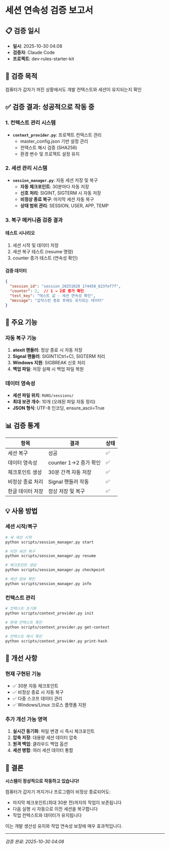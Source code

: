 # 세션 연속성 검증 보고서

## 📋 검증 일시
- **일시**: 2025-10-30 04:08
- **검증자**: Claude Code
- **프로젝트**: dev-rules-starter-kit

## 🎯 검증 목적
컴퓨터가 갑자기 꺼진 상황에서도 개발 컨텍스트와 세션이 유지되는지 확인

## ✅ 검증 결과: **성공적으로 작동 중**

### 1. 컨텍스트 관리 시스템
- **`context_provider.py`**: 프로젝트 컨텍스트 관리
  - master_config.json 기반 설정 관리
  - 컨텍스트 해시 검증 (SHA256)
  - 환경 변수 및 프로젝트 설정 유지

### 2. 세션 관리 시스템
- **`session_manager.py`**: 자동 세션 저장 및 복구
  - **자동 체크포인트**: 30분마다 자동 저장
  - **신호 처리**: SIGINT, SIGTERM 시 자동 저장
  - **비정상 종료 복구**: 마지막 세션 자동 복구
  - **상태 범위 관리**: SESSION, USER, APP, TEMP

### 3. 복구 메커니즘 검증 결과

#### 테스트 시나리오
1. 세션 시작 및 데이터 저장
2. 세션 복구 테스트 (resume 명령)
3. counter 증가 테스트 (연속성 확인)

#### 검증 데이터
```json
{
  "session_id": "session_20251028_174458_823fef7f",
  "counter": 2,  // 1 → 2로 증가 확인
  "test_key": "테스트 값 - 세션 연속성 확인",
  "message": "갑작스런 종료 후에도 유지되는 데이터"
}
```

## 🔧 주요 기능

### 자동 복구 기능
1. **atexit 핸들러**: 정상 종료 시 자동 저장
2. **Signal 핸들러**: SIGINT(Ctrl+C), SIGTERM 처리
3. **Windows 지원**: SIGBREAK 신호 처리
4. **백업 파일**: 저장 실패 시 백업 파일 복원

### 데이터 영속성
- **세션 파일 위치**: `RUNS/sessions/`
- **최대 보관 개수**: 10개 (오래된 파일 자동 정리)
- **JSON 형식**: UTF-8 인코딩, ensure_ascii=True

## 📊 검증 통계

| 항목 | 결과 | 상태 |
|------|------|------|
| 세션 복구 | 성공 | ✅ |
| 데이터 영속성 | counter 1→2 증가 확인 | ✅ |
| 체크포인트 생성 | 30분 간격 자동 저장 | ✅ |
| 비정상 종료 처리 | Signal 핸들러 작동 | ✅ |
| 한글 데이터 저장 | 정상 저장 및 복구 | ✅ |

## 💡 사용 방법

### 세션 시작/복구
```bash
# 새 세션 시작
python scripts/session_manager.py start

# 이전 세션 복구
python scripts/session_manager.py resume

# 체크포인트 생성
python scripts/session_manager.py checkpoint

# 세션 정보 확인
python scripts/session_manager.py info
```

### 컨텍스트 관리
```bash
# 컨텍스트 초기화
python scripts/context_provider.py init

# 현재 컨텍스트 확인
python scripts/context_provider.py get-context

# 컨텍스트 해시 확인
python scripts/context_provider.py print-hash
```

## 🚀 개선 사항

### 현재 구현된 기능
- ✅ 30분 자동 체크포인트
- ✅ 비정상 종료 시 자동 복구
- ✅ 다중 스코프 데이터 관리
- ✅ Windows/Linux 크로스 플랫폼 지원

### 추가 개선 가능 영역
1. **실시간 동기화**: 파일 변경 시 즉시 체크포인트
2. **압축 저장**: 대용량 세션 데이터 압축
3. **원격 백업**: 클라우드 백업 옵션
4. **세션 병합**: 여러 세션 데이터 통합

## 📝 결론

**시스템이 정상적으로 작동하고 있습니다!**

컴퓨터가 갑자기 꺼지거나 프로그램이 비정상 종료되어도:
- 마지막 체크포인트(최대 30분 전)까지의 작업이 보존됩니다
- 다음 실행 시 자동으로 이전 세션을 복구합니다
- 작업 컨텍스트와 데이터가 유지됩니다

이는 개발 생산성 유지와 작업 연속성 보장에 매우 효과적입니다.

---
*검증 완료: 2025-10-30 04:08*
